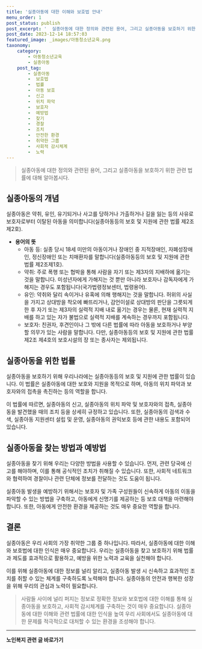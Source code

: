 ```yaml
---
title: '실종아동에 대한 이해와 보호법 안내'
menu_order: 1
post_status: publish
post_excerpt: '  실종아동에 대한 정의와 관련된 용어, 그리고 실종아동을 보호하기 위한 관련 법률에 대해 알아봅시다.'
post_date: 2023-12-14 18:57:03
featured_image: _images/아동청소년교육.png
taxonomy:
    category:
        - 아동청소년교육
        - 실종아동
    post_tag:
        - 실종아동
        -  보호법
        -  법률
        -  아동 보호
        -  신고
        -  위치 파악
        -  보호자
        -  예방법
        -  찾기
        -  경찰
        -  조치
        -  안전한 환경
        -  취약한 그룹
        -  사회적 감시체계
        -  노력
---
```



> 실종아동에 대한 정의와 관련된 용어, 그리고 실종아동을 보호하기 위한 관련 법률에 대해 알아봅시다.

## 실종아동의 개념

실종아동은 약취, 유인, 유기되거나 사고를 당하거나 가출하거나 길을 잃는 등의 사유로 보호자로부터 이탈된 아동을 의미합니다(실종아동등의 보호 및 지원에 관한 법률 제2조제2호).

- **용어의 뜻**
    - 아동 등: 실종 당시 18세 미만의 아동이거나 장애인 중 지적장애인, 자폐성장애인, 정신장애인 또는 치매환자를 말합니다(실종아동등의 보호 및 지원에 관한 법률 제2조제1호).
    - 약취: 주로 폭행 또는 협박을 통해 사람을 자기 또는 제3자의 지배하에 옮기는 것을 말합니다. 미성년자에게 가해지는 것 뿐만 아니라 보호자나 감독자에게 가해지는 경우도 포함됩니다(국가법령정보센터, 법령용어).
    - 유인: 약취와 달리 속이거나 유혹에 의해 행해지는 것을 말합니다. 허위의 사실을 가지고 상대방을 착오에 빠뜨리거나, 감언이설로 상대방의 판단을 그릇되게 한 후 자기 또는 제3자의 실력적 지배 내로 옮기는 경우는 물론, 현재 실력적 지배를 하고 있는 자가 불법으로 실력적 지배를 계속하는 경우까지 포함됩니다.
    - 보호자: 친권자, 후견인이나 그 밖에 다른 법률에 따라 아동을 보호하거나 부양할 의무가 있는 사람을 말합니다. 다만, 실종아동등의 보호 및 지원에 관한 법률 제2조 제4호의 보호시설의 장 또는 종사자는 제외됩니다.
    

## 실종아동을 위한 법률

실종아동을 보호하기 위해 우리나라에는 실종아동등의 보호 및 지원에 관한 법률이 있습니다. 이 법률은 실종아동에 대한 보호와 지원을 목적으로 하며, 아동의 위치 파악과 보호자와의 접촉을 촉진하는 등의 역할을 합니다.

이 법률에 따르면, 실종아동의 신고, 실종아동의 위치 파악 및 보호자와의 접촉, 실종아동을 발견했을 때의 조치 등을 상세히 규정하고 있습니다. 또한, 실종아동의 검색과 수색, 실종아동 지원센터 설립 및 운영, 실종아동의 권익보호 등에 관한 내용도 포함되어 있습니다.

## 실종아동을 찾는 방법과 예방법

실종아동을 찾기 위해 우리는 다양한 방법을 사용할 수 있습니다. 먼저, 관련 당국에 신고를 해야하며, 이를 통해 공식적인 조치가 취해질 수 있습니다. 또한, 사회적 네트워크와 협력하여 경찰이나 관련 단체에 정보를 전달하는 것도 도움이 됩니다.

실종아동 발생을 예방하기 위해서는 보호자 및 가족 구성원들이 신속하게 아동의 이동을 파악할 수 있는 방법을 구축하고, 아동에게 신명기를 제공하는 등 보호 대책을 마련해야 합니다. 또한, 아동에게 안전한 환경을 제공하는 것도 매우 중요한 역할을 합니다.

## 결론

실종아동은 우리 사회의 가장 취약한 그룹 중 하나입니다. 따라서, 실종아동에 대한 이해와 보호법에 대한 인식은 매우 중요합니다. 우리는 실종아동을 찾고 보호하기 위해 법률과 제도를 효과적으로 활용하고, 예방을 위한 노력과 교육을 실천해야 합니다.

이를 위해 실종아동에 대한 정보를 널리 알리고, 실종아동 발생 시 신속하고 효과적인 조치를 취할 수 있는 체계를 구축하도록 노력해야 합니다. 실종아동의 안전과 행복한 성장을 위해 우리의 관심과 노력이 필요합니다.

> 사람들 사이에 널리 퍼지는 정보로 정확한 정보와 보호법에 대한 이해를 통해 실종아동을 보호하고, 사회적 감시체계를 구축하는 것이 매우 중요합니다. 실종아동에 대한 이해와 관련 법률에 대한 인식을 높여 우리 사회에서도 실종아동에 대한 문제를 적극적으로 대처할 수 있는 환경을 조성해야 합니다.
<!-- wp:separator -->
<hr class="wp-block-separator has-alpha-channel-opacity"/>
<!-- /wp:separator -->

<!-- wp:group {"backgroundColor":"base","layout":{"type":"constrained"}} -->
<div class="wp-block-group has-base-background-color has-background"><!-- wp:paragraph {"align":"center","fontSize":"medium"} -->
<p class="has-text-align-center has-large-font-size"><strong>노인복지 관련 글 바로가기</strong></p>
<!-- /wp:paragraph -->


<!-- wp:latest-posts
{"categories":[{"id":15998,"count":19,"description":"","link":"https://uknowlaw.com/category/%eb%85%b8%ec%9d%b8%eb%b3%b5%ec%a7%80/","name":"노인복지","slug":"노인복지","taxonomy":"category","parent":0,"meta":[],"_links":{"self":[{"href":"https://uknowlaw.com/wp-json/wp/v2/categories/15998"}],"collection":[{"href":"https://uknowlaw.com/wp-json/wp/v2/categories"}],"about":[{"href":"https://uknowlaw.com/wp-json/wp/v2/taxonomies/category"}],"wp:post_type":[{"href":"https://uknowlaw.com/wp-json/wp/v2/posts?categories=15998"}],"curies":[{"name":"wp","href":"https://api.w.org/{rel}","templated":true}]}}],"postsToShow":100,"excerptLength":28,"postLayout":"grid","columns":2,"featuredImageAlign":"left","featuredImageSizeSlug":"large","fontSize":"small"} /--></div>
<!-- /wp:group -->